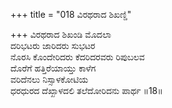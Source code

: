 +++
title = "018 ವಿರಥರಾದ ಶಿಖಣ್ಡಿ"

+++
ವಿರಥರಾದ ಶಿಖಂಡಿ ಮೊದಲಾ  
ದರಿಭಟರು ಜಾರಿದರು ಸುಭಟರ  
ನೊರಸಿ ಕೊಂದೇರಿದರು ಕೆದರಿದರವರು ರಿಪುಬಲವ  
ದೊರೆಗೆ ಹತ್ತಿರೆಯಾಯ್ತು ಕಾಳೆಗ  
ವರಿದೆನಲು ನಿಸ್ಸಾಳಕೋಟಿಯ  
ಧರಧುರದ ದೆಖ್ಖಾಳದಲಿ ತಲೆದೋರಿದನು ಪಾರ್ಥ      ॥18॥